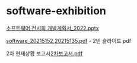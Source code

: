 # software-exhibition
[소프트웨어 전시회 개발계획서_2022.pptx](https://github.com/nohhyunju0212/software-exhibition/files/9603766/_2022.pptx) 

[software_20215152,20215135.pdf](https://github.com/nohhyunju0212/software-exhibition/files/9603778/software_20215152.20215135.pdf) - 2번 슬라이드 pdf



2차 현재상황 보고서[2차보고서.pdf](https://github.com/nohhyunju0212/software-exhibition/files/9916620/2.pdf)


